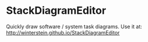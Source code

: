 StackDiagramEditor
==================

Quickly draw software / system task diagrams. Use it at: http://winterstein.github.io/StackDiagramEditor
